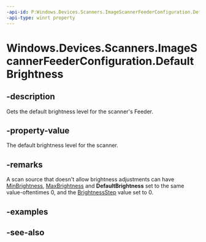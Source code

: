 ----api-id: P:Windows.Devices.Scanners.ImageScannerFeederConfiguration.DefaultBrightness
-api-type: winrt property
---<!-- Property syntaxpublic int DefaultBrightness { get; }--># Windows.Devices.Scanners.ImageScannerFeederConfiguration.DefaultBrightness## -descriptionGets the default brightness level for the scanner's Feeder.## -property-valueThe default brightness level for the scanner.## -remarksA scan source that doesn't allow brightness adjustments can have [MinBrightness](imagescannerfeederconfiguration_minbrightness.md), [MaxBrightness](imagescannerfeederconfiguration_maxbrightness.md) and **DefaultBrightness** set to the same value-oftentimes 0, and the [BrightnessStep](imagescannerfeederconfiguration_brightnessstep.md) value set to 0.## -examples## -see-also